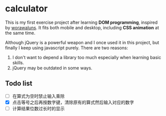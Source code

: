 # calculator
This is my first exercise project after learning **DOM programming**, inspired by [worawaluns](https://dribbble.com/shots/2320805--Freebie-Calculator-UI-Sketch). It fits both mobile and desktop, including **CSS animation** at the same time.

Although jQuery is a powerful weapon and I once used it in this project, but finally I keep using javascript purely. There are two reasons:
1. I don't want to depend a library too much especially when learning basic skills.
2. jQuery may be outdated in some ways.

## Todo list
- [ ] 在算式为空时禁止输入乘除
- [x] 点击等号之后再按数字键，清除原有的算式然后输入对应的数字
- [ ] 计算结果位数过长时的显示
